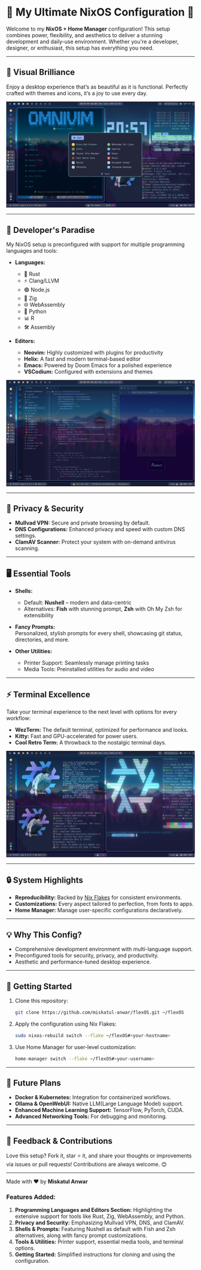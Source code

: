 # 🚀 My Ultimate NixOS Configuration 🚀

Welcome to my **NixOS + Home Manager** configuration! This setup combines power, flexibility, and aesthetics to deliver a stunning development and daily-use environment. Whether you're a developer, designer, or enthusiast, this setup has everything you need.

---

## 🎨 Visual Brilliance

Enjoy a desktop experience that’s as beautiful as it is functional. Perfectly crafted with themes and icons, it’s a joy to use every day.

![Aesthetic Design](images/promo4.png)

---

## 🔧 Developer's Paradise

My NixOS setup is preconfigured with support for multiple programming languages and tools:

- **Languages:**

  - 🦀 Rust
  - ⚡ Clang/LLVM
  - 🟢 Node.js
  - 🔷 Zig
  - 🌐 WebAssembly
  - 🐍 Python
  - 📊 R
  - 🛠️ Assembly

- **Editors:**
  - **Neovim:** Highly customized with plugins for productivity
  - **Helix:** A fast and modern terminal-based editor
  - **Emacs:** Powered by Doom Emacs for a polished experience
  - **VSCodium:** Configured with extensions and themes

![VSCodium Setup](images/promo5.png)

---

## 🔐 Privacy & Security

- **Mullvad VPN:** Secure and private browsing by default.
- **DNS Configurations:** Enhanced privacy and speed with custom DNS settings.
- **ClamAV Scanner:** Protect your system with on-demand antivirus scanning.

---

## 🖥️ Essential Tools

- **Shells:**

  - Default: **Nushell** – modern and data-centric
  - Alternatives: **Fish** with stunning prompt, **Zsh** with Oh My Zsh for extensibility

- **Fancy Prompts:**  
  Personalized, stylish prompts for every shell, showcasing git status, directories, and more.

- **Other Utilities:**
  - Printer Support: Seamlessly manage printing tasks
  - Media Tools: Preinstalled utilities for audio and video

---

## ⚡ Terminal Excellence

Take your terminal experience to the next level with options for every workflow:

- **WezTerm:** The default terminal, optimized for performance and looks.
- **Kitty:** Fast and GPU-accelerated for power users.
- **Cool Retro Term:** A throwback to the nostalgic terminal days.

![Terminal Showcase](images/promo3.png)

---

## 🔒 System Highlights

- **Reproducibility:** Backed by [Nix Flakes](https://nixos.org/manual/nix/unstable/command-ref/new-cli/#flakes) for consistent environments.
- **Customizations:** Every aspect tailored to perfection, from fonts to apps.
- **Home Manager:** Manage user-specific configurations declaratively.

---

## 💡 Why This Config?

- Comprehensive development environment with multi-language support.
- Preconfigured tools for security, privacy, and productivity.
- Aesthetic and performance-tuned desktop experience.

---

## 🚀 Getting Started

1. Clone this repository:

   ```bash
   git clone https://github.com/miskatul-anwar/flexOS.git ~/flexOS
   ```

2. Apply the configuration using Nix Flakes:
   ```bash
   sudo nixos-rebuild switch --flake ~/flexOS#<your-hostname>
   ```
3. Use Home Manager for user-level customization:
   ```bash
   home-manager switch --flake ~/flexOS#<your-username>
   ```

---

## 📜 Future Plans

- **Docker & Kubernetes:** Integration for containerized workflows.
- **Ollama & OpenWebUI:** Native LLM(Large Language Model) support.
- **Enhanced Machine Learning Support:** TensorFlow, PyTorch, CUDA.
- **Advanced Networking Tools:** For debugging and monitoring.

---

## 💬 Feedback & Contributions

Love this setup? Fork it, star ⭐ it, and share your thoughts or improvements via issues or pull requests! Contributions are always welcome. 😊

---

Made with ❤️ by **Miskatul Anwar**

### Features Added:

1. **Programming Languages and Editors Section:** Highlighting the extensive support for tools like Rust, Zig, WebAssembly, and Python.
2. **Privacy and Security:** Emphasizing Mullvad VPN, DNS, and ClamAV.
3. **Shells & Prompts:** Featuring Nushell as default with Fish and Zsh alternatives, along with fancy prompt customizations.
4. **Tools & Utilities:** Printer support, essential media tools, and terminal options.
5. **Getting Started:** Simplified instructions for cloning and using the configuration.

```

```

